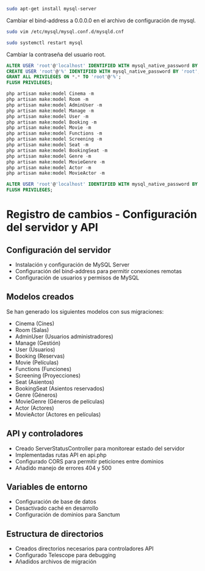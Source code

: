 ```bash
sudo apt-get install mysql-server
```

Cambiar el bind-address a 0.0.0.0 en el archivo de configuración de mysql.
```bash
sudo vim /etc/mysql/mysql.conf.d/mysqld.cnf
```

```bash
sudo systemctl restart mysql
```

Cambiar la contraseña del usuario root.
```sql
ALTER USER 'root'@'localhost' IDENTIFIED WITH mysql_native_password BY 'root';
CREATE USER 'root'@'%' IDENTIFIED WITH mysql_native_password BY 'root';
GRANT ALL PRIVILEGES ON *.* TO 'root'@'%';
FLUSH PRIVILEGES;
```

```php
php artisan make:model Cinema -m
php artisan make:model Room -m
php artisan make:model AdminUser -m
php artisan make:model Manage -m
php artisan make:model User -m
php artisan make:model Booking -m
php artisan make:model Movie -m
php artisan make:model Functions -m
php artisan make:model Screening -m
php artisan make:model Seat -m
php artisan make:model BookingSeat -m
php artisan make:model Genre -m
php artisan make:model MovieGenre -m
php artisan make:model Actor -m
php artisan make:model MovieActor -m
```

```sql
ALTER USER 'root'@'localhost' IDENTIFIED WITH mysql_native_password BY 'root';
FLUSH PRIVILEGES;
```


# Registro de cambios - Configuración del servidor y API

## Configuración del servidor
- Instalación y configuración de MySQL Server
- Configuración del bind-address para permitir conexiones remotas
- Configuración de usuarios y permisos de MySQL

## Modelos creados
Se han generado los siguientes modelos con sus migraciones:
- Cinema (Cines)
- Room (Salas)
- AdminUser (Usuarios administradores) 
- Manage (Gestión)
- User (Usuarios)
- Booking (Reservas)
- Movie (Películas)
- Functions (Funciones)
- Screening (Proyecciones)
- Seat (Asientos)
- BookingSeat (Asientos reservados)
- Genre (Géneros)
- MovieGenre (Géneros de películas)
- Actor (Actores)
- MovieActor (Actores en películas)

## API y controladores
- Creado ServerStatusController para monitorear estado del servidor
- Implementadas rutas API en api.php
- Configurado CORS para permitir peticiones entre dominios
- Añadido manejo de errores 404 y 500

## Variables de entorno
- Configuración de base de datos
- Desactivado caché en desarrollo
- Configuración de dominios para Sanctum

## Estructura de directorios
- Creados directorios necesarios para controladores API
- Configurado Telescope para debugging
- Añadidos archivos de migración
